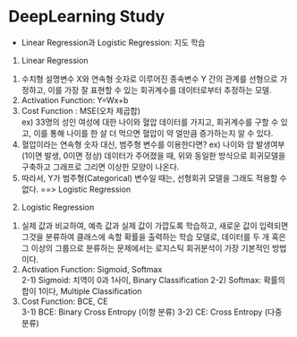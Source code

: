 # DeepLearning Study

- Linear Regression과 Logistic Regression: 지도 학습
1. Linear Regression  
1) 수치형 설명변수 X와 연속형 숫자로 이루어진 종속변수 Y 간의 관계를 선형으로 가정하고, 이를 가장 잘 표현할 수 있는 회귀계수를 데이터로부터 추정하는 모델. 
2) Activation Function: Y=Wx+b  
3) Cost Function : MSE(오차 제곱합)  
ex) 33명의 성인 여성에 대한 나이와 혈압 데이터를 가지고, 회귀계수를 구할 수 있고, 이를 통해 나이를 한 살 더 먹으면 혈압이 약 얼만큼 증가하는지 알 수 있다.  
4) 혈압이라는 연속형 숫자 대신, 범주형 변수를 이용한다면?
ex) 나이와 암 발생여부(1이면 발생, 0이면 정상) 데이터가 주어졌을 때, 위와 동일한 방식으로 회귀모델을 구축하고 그래프로 그리면 이상한 모양이 나온다.  
5) 따라서, Y가 범주형(Categorical) 변수일 때는, 선형회귀 모델을 그래도 적용할 수 없다. ==> Logistic Regression

2. Logistic Regression  
1) 실제 값과 비교하여, 예측 값과 실제 값이 가깝도록 학습하고, 새로운 값이 입력되면 그것을 분류하여 클래스에 속할 확률을 출력하는 학습 모델로, 데이터를 두 개 혹은 그 이상의 그룹으로 분류하는 문제에서는 로지스틱 회귀분석이 가장 기본적인 방법이다.   
2) Activation Function: Sigmoid, Softmax  
2-1) Sigmoid: 치역이 0과 1사이, Binary Classification 
2-2) Softmax: 확률의 합이 1이다, Multiple Classification  
3) Cost Function: BCE, CE  
3-1) BCE: Binary Cross Entropy (이항 분류)
3-2) CE: Cross Entropy (다중 분류)
